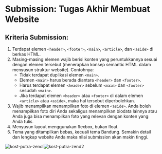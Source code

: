 # Submission: Tugas Akhir Membuat Website

## Kriteria Submission:

1. Terdapat elemen `<header>`, `<footer>`, `<main>`, `<article>`, dan `<aside>` di berkas HTML.
2. Masing-masing elemen wajib berisi konten yang peruntukkannya sesuai dengan elemen tersebut (menerapkan konsep semantic HTML dalam menyusun struktur website).
   Contohnya:
   - Tidak terdapat duplikasi elemen `<main>`.
   - Elemen `<main>` harus berada diantara `<header>` dan `<footer>`.
   - Harus terdapat elemen `<header>` sebelum `<main>` dan `<footer>` sesudah `<main>`.
   - Jika terdapat elemen `<header>` atau `<footer>` di dalam elemen `<article>` atau `<aside>`, maka hal tersebut diperbolehkan.
3. Wajib menampilkan menampilkan foto di elemen `<aside>`. Anda boleh menampilkan foto diri Anda sekaligus menampilkan biodata lainnya atau Anda juga bisa menampilkan foto yang relevan dengan konten yang Anda tulis.
4. Menyusun layout menggunakan flexbox, bukan float.
5. Tema yang ditampilkan bebas, kecuali tema Bandung.
   Semakin detail dan lengkap website Anda maka nilai submission akan makin tinggi.

![kost-putra-zend](https://github.com/meialbertzend/Submission-Belajar-Dasar-Pemrograman-Web/assets/141926927/498f0986-1f08-4e85-9556-7e1f9245fbd0)
![kost-putra-zend2](https://github.com/meialbertzend/Submission-Belajar-Dasar-Pemrograman-Web/assets/141926927/e34464ab-003f-4a70-8a07-4dc70e1c7290)
